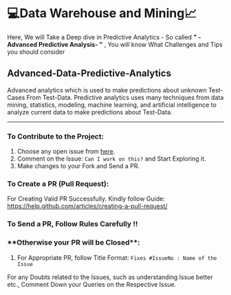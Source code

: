 

<h1>💻Data Warehouse and Mining📈</h1>
Here, We will Take a Deep dive in Predictive Analytics - So called <b>" -Advanced Predictive Analysis- "</b> , You will know What Challenges and Tips you should consider
<h2>Advanced-Data-Predictive-Analytics</h2>
Advanced analytics which is used to make predictions about unknown Test-Cases From Test-Data. Predictive analytics uses many techniques from data mining, statistics, modeling, machine learning, and artificial intelligence to analyze current data to make predictions about Test-Data.

<hr>
<h3> To Contribute to the Project:</h3>

1. Choose any open issue from [here](https://github.com/ShreyPatel4/Advanced-Data-Predictive-Analytics/issues). 
2. Comment on the Issue: `Can I work on this?` and Start Exploring it.
3. Make changes to your Fork and Send a PR.

<h3>To Create a PR (Pull Request):</h3>


For Creating Valid PR Successfully. Kindly follow Guide: https://help.github.com/articles/creating-a-pull-request/

<h3> To Send a PR, Follow Rules Carefully !!   </h3>

<h3>**Otherwise your PR will be Closed**:</h3>

1. For Appropriate PR, follow Title Format: `Fixes #IssueNo : Name of the Issue`

For any Doubts related to the Issues, such as understanding Issue better etc., Comment Down your Queries on the Respective Issue.
